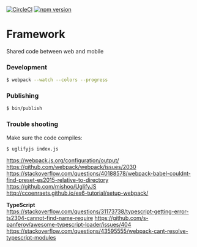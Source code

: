 [![CircleCI](https://circleci.com/gh/track-stack/framework.svg?style=svg)](https://circleci.com/gh/track-stack/framework)
[![npm version](https://badge.fury.io/js/trackstack.svg)](https://badge.fury.io/js/trackstack)
# Framework

Shared code between web and mobile

### Development
```bash
$ webpack --watch --colors --progress
```

### Publishing
```bash
$ bin/publish
```

### Trouble shooting

Make sure the code compiles:
```bash
$ uglifyjs index.js
```

https://webpack.js.org/configuration/output/  
https://github.com/webpack/webpack/issues/2030  
https://stackoverflow.com/questions/40188578/webpack-babel-couldnt-find-preset-es2015-relative-to-directory  
https://github.com/mishoo/UglifyJS  
http://ccoenraets.github.io/es6-tutorial/setup-webpack/ 

**TypeScript**  
https://stackoverflow.com/questions/31173738/typescript-getting-error-ts2304-cannot-find-name-require
https://github.com/s-panferov/awesome-typescript-loader/issues/404
https://stackoverflow.com/questions/43595555/webpack-cant-resolve-typescript-modules

